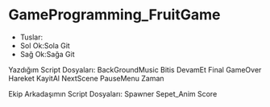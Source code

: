 # GameProgramming_FruitGame

- Tuslar:
- Sol Ok:Sola Git
- Sağ Ok:Sağa Git

Yazdığım Script Dosyaları:
BackGroundMusic
Bitis
DevamEt
Final
GameOver
Hareket
KayitAl
NextScene
PauseMenu
Zaman

Ekip Arkadaşımın Script Dosyaları:
Spawner
 Sepet_Anim
 Score
